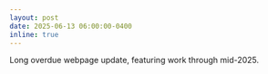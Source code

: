 ```yaml
---
layout: post
date: 2025-06-13 06:00:00-0400
inline: true
---
```


Long overdue webpage update, featuring work through mid-2025.
